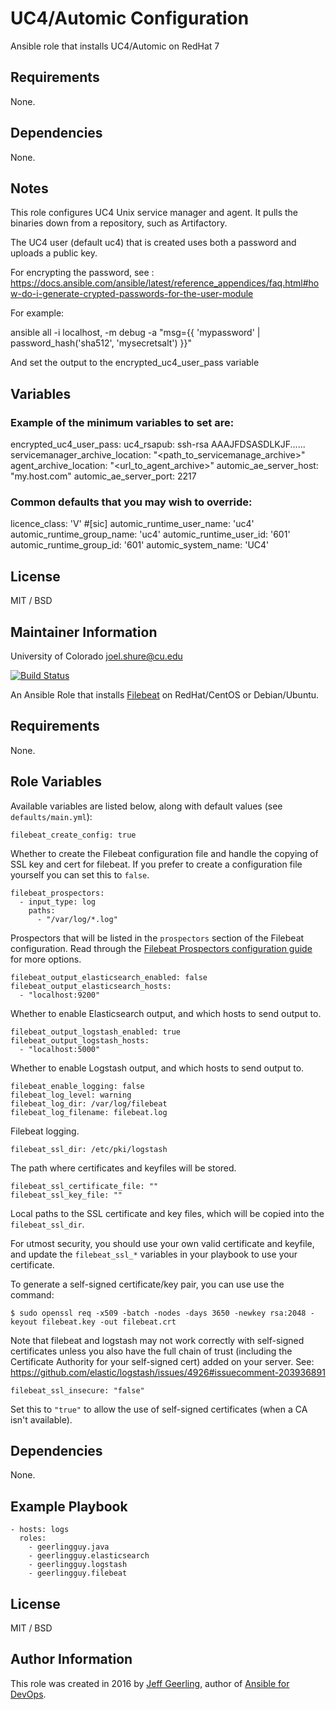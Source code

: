 # UC4/Automic Configuration 

Ansible role that installs UC4/Automic on RedHat 7

## Requirements

None.


## Dependencies

None.

## Notes

This role configures UC4 Unix service manager and agent.  It pulls the binaries down from a repository, such as Artifactory.

The UC4 user (default uc4) that is created uses both a password and uploads a public key.

For encrypting the password, see : https://docs.ansible.com/ansible/latest/reference_appendices/faq.html#how-do-i-generate-crypted-passwords-for-the-user-module

For example:

ansible all -i localhost, -m debug -a "msg={{ 'mypassword' | password_hash('sha512', 'mysecretsalt') }}"

And set the output to the encrypted_uc4_user_pass variable


## Variables

### Example of the minimum variables to set are:

encrypted_uc4_user_pass: <encrypted password>
uc4_rsapub: ssh-rsa AAAJFDSASDLKJF......
servicemanager_archive_location: "<path_to_servicemanage_archive>"
agent_archive_location: "<url_to_agent_archive>"
automic_ae_server_host: "my.host.com"
automic_ae_server_port: 2217

### Common defaults that you may wish to override:

licence_class: 'V' #[sic]
automic_runtime_user_name:     'uc4'
automic_runtime_group_name:    'uc4'
automic_runtime_user_id:       '601'
automic_runtime_group_id:      '601'
automic_system_name:           'UC4'

## License

MIT / BSD

## Maintainer Information
University of Colorado
joel.shure@cu.edu
























[![Build Status](https://travis-ci.org/geerlingguy/ansible-role-filebeat.svg?branch=master)](https://travis-ci.org/geerlingguy/ansible-role-filebeat)

An Ansible Role that installs [Filebeat](https://www.elastic.co/products/beats/filebeat) on RedHat/CentOS or Debian/Ubuntu.

## Requirements

None.

## Role Variables

Available variables are listed below, along with default values (see `defaults/main.yml`):

    filebeat_create_config: true

Whether to create the Filebeat configuration file and handle the copying of SSL key and cert for filebeat. If you prefer to create a configuration file yourself you can set this to `false`.

    filebeat_prospectors:
      - input_type: log
        paths:
          - "/var/log/*.log"

Prospectors that will be listed in the `prospectors` section of the Filebeat configuration. Read through the [Filebeat Prospectors configuration guide](https://www.elastic.co/guide/en/beats/filebeat/current/configuration-filebeat-options.html) for more options.

    filebeat_output_elasticsearch_enabled: false
    filebeat_output_elasticsearch_hosts:
      - "localhost:9200"

Whether to enable Elasticsearch output, and which hosts to send output to.

    filebeat_output_logstash_enabled: true
    filebeat_output_logstash_hosts:
      - "localhost:5000"

Whether to enable Logstash output, and which hosts to send output to.

    filebeat_enable_logging: false 
    filebeat_log_level: warning
    filebeat_log_dir: /var/log/filebeat
    filebeat_log_filename: filebeat.log

Filebeat logging.

    filebeat_ssl_dir: /etc/pki/logstash

The path where certificates and keyfiles will be stored.

    filebeat_ssl_certificate_file: ""
    filebeat_ssl_key_file: ""

Local paths to the SSL certificate and key files, which will be copied into the `filebeat_ssl_dir`.

For utmost security, you should use your own valid certificate and keyfile, and update the `filebeat_ssl_*` variables in your playbook to use your certificate.

To generate a self-signed certificate/key pair, you can use use the command:

    $ sudo openssl req -x509 -batch -nodes -days 3650 -newkey rsa:2048 -keyout filebeat.key -out filebeat.crt

Note that filebeat and logstash may not work correctly with self-signed certificates unless you also have the full chain of trust (including the Certificate Authority for your self-signed cert) added on your server. See: https://github.com/elastic/logstash/issues/4926#issuecomment-203936891

    filebeat_ssl_insecure: "false"

Set this to `"true"` to allow the use of self-signed certificates (when a CA isn't available).

## Dependencies

None.

## Example Playbook

    - hosts: logs
      roles:
        - geerlingguy.java
        - geerlingguy.elasticsearch
        - geerlingguy.logstash
        - geerlingguy.filebeat

## License

MIT / BSD

## Author Information

This role was created in 2016 by [Jeff Geerling](https://www.jeffgeerling.com/), author of [Ansible for DevOps](https://www.ansiblefordevops.com/).
